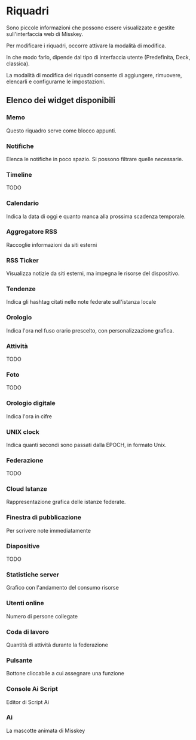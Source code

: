 # Riquadri

Sono piccole informazioni che possono essere visualizzate e gestite sull'interfaccia web di Misskey.

Per modificare i riquadri, occorre attivare la modalità di modifica.

In che modo farlo, dipende dal tipo di interfaccia utente (Predefinita, Deck, classica).

La modalità di modifica dei riquadri consente di aggiungere, rimuovere, elencarli e configurarne le impostazioni.

## Elenco dei widget disponibili

### Memo

Questo riquadro serve come blocco appunti.

### Notifiche

Elenca le notifiche in poco spazio. Si possono filtrare quelle necessarie.

### Timeline

TODO

### Calendario

Indica la data di oggi e quanto manca alla prossima scadenza temporale.

### Aggregatore RSS

Raccoglie informazioni da siti esterni

### RSS Ticker

Visualizza notizie da siti esterni, ma impegna le risorse del dispositivo.

### Tendenze

Indica gli hashtag citati nelle note federate sull'istanza locale

### Orologio

Indica l'ora nel fuso orario prescelto, con personalizzazione grafica.

### Attività

TODO

### Foto

TODO

### Orologio digitale

Indica l'ora in cifre

### UNIX clock

Indica quanti secondi sono passati dalla EPOCH, in formato Unix.

### Federazione

TODO

### Cloud Istanze

Rappresentazione grafica delle istanze federate.

### Finestra di pubblicazione

Per scrivere note immediatamente

### Diapositive

TODO

### Statistiche server

Grafico con l'andamento del consumo risorse

### Utenti online

Numero di persone collegate

### Coda di lavoro

Quantità di attività durante la federazione

### Pulsante

Bottone cliccabile a cui assegnare una funzione

### Console Ai Script

Editor di Script Ai

### Ai

La mascotte animata di Misskey
